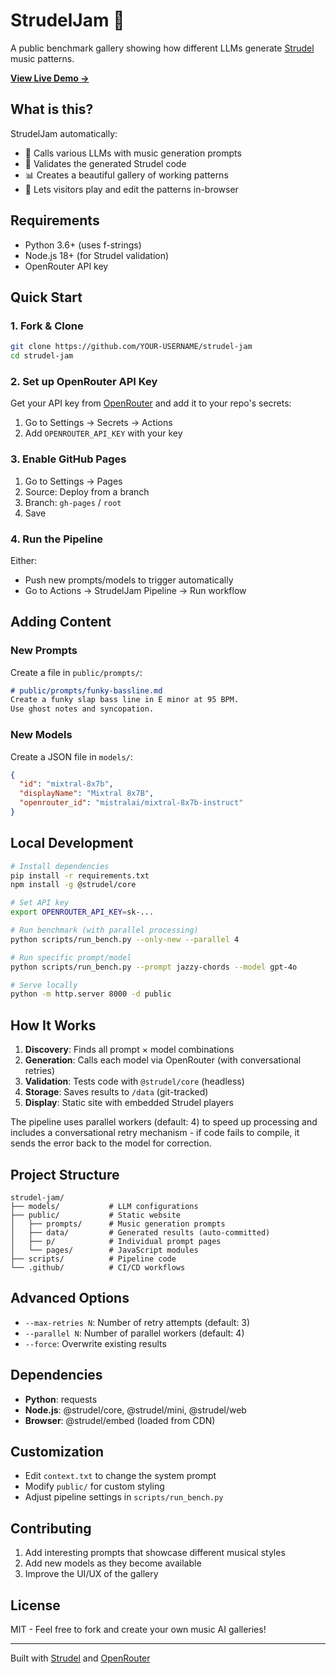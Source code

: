 # StrudelJam 🎵

A public benchmark gallery showing how different LLMs generate [Strudel](https://strudel.cc) music patterns.

**[View Live Demo →](https://YOUR-USERNAME.github.io/strudel-jam)**

## What is this?

StrudelJam automatically:
- 🤖 Calls various LLMs with music generation prompts
- 🎹 Validates the generated Strudel code
- 📊 Creates a beautiful gallery of working patterns
- 🎵 Lets visitors play and edit the patterns in-browser

## Requirements

- Python 3.6+ (uses f-strings)
- Node.js 18+ (for Strudel validation)
- OpenRouter API key

## Quick Start

### 1. Fork & Clone

```bash
git clone https://github.com/YOUR-USERNAME/strudel-jam
cd strudel-jam
```

### 2. Set up OpenRouter API Key

Get your API key from [OpenRouter](https://openrouter.ai) and add it to your repo's secrets:

1. Go to Settings → Secrets → Actions
2. Add `OPENROUTER_API_KEY` with your key

### 3. Enable GitHub Pages

1. Go to Settings → Pages
2. Source: Deploy from a branch
3. Branch: `gh-pages` / `root`
4. Save

### 4. Run the Pipeline

Either:
- Push new prompts/models to trigger automatically
- Go to Actions → StrudelJam Pipeline → Run workflow

## Adding Content

### New Prompts

Create a file in `public/prompts/`:

```markdown
# public/prompts/funky-bassline.md
Create a funky slap bass line in E minor at 95 BPM.
Use ghost notes and syncopation.
```

### New Models

Create a JSON file in `models/`:

```json
{
  "id": "mixtral-8x7b",
  "displayName": "Mixtral 8x7B",
  "openrouter_id": "mistralai/mixtral-8x7b-instruct"
}
```

## Local Development

```bash
# Install dependencies
pip install -r requirements.txt
npm install -g @strudel/core

# Set API key
export OPENROUTER_API_KEY=sk-...

# Run benchmark (with parallel processing)
python scripts/run_bench.py --only-new --parallel 4

# Run specific prompt/model
python scripts/run_bench.py --prompt jazzy-chords --model gpt-4o

# Serve locally
python -m http.server 8000 -d public
```

## How It Works

1. **Discovery**: Finds all prompt × model combinations
2. **Generation**: Calls each model via OpenRouter (with conversational retries)
3. **Validation**: Tests code with `@strudel/core` (headless)
4. **Storage**: Saves results to `/data` (git-tracked)
5. **Display**: Static site with embedded Strudel players

The pipeline uses parallel workers (default: 4) to speed up processing and includes a conversational retry mechanism - if code fails to compile, it sends the error back to the model for correction.

## Project Structure

```
strudel-jam/
├── models/           # LLM configurations  
├── public/           # Static website
│   ├── prompts/      # Music generation prompts
│   ├── data/         # Generated results (auto-committed)
│   ├── p/            # Individual prompt pages
│   └── pages/        # JavaScript modules
├── scripts/          # Pipeline code
└── .github/          # CI/CD workflows
```

## Advanced Options

- `--max-retries N`: Number of retry attempts (default: 3)
- `--parallel N`: Number of parallel workers (default: 4)
- `--force`: Overwrite existing results

## Dependencies

- **Python**: requests
- **Node.js**: @strudel/core, @strudel/mini, @strudel/web
- **Browser**: @strudel/embed (loaded from CDN)

## Customization

- Edit `context.txt` to change the system prompt
- Modify `public/` for custom styling
- Adjust pipeline settings in `scripts/run_bench.py`

## Contributing

1. Add interesting prompts that showcase different musical styles
2. Add new models as they become available
3. Improve the UI/UX of the gallery

## License

MIT - Feel free to fork and create your own music AI galleries!

---

Built with [Strudel](https://strudel.cc) and [OpenRouter](https://openrouter.ai) 